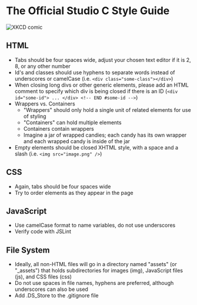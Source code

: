 # The Official Studio C Style Guide
![XKCD comic](https://imgs.xkcd.com/comics/tags.png "<A>: Like </a>this.&nbsp;")

## HTML
- Tabs should be four spaces wide, adjust your chosen text editor if it is 2, 8, or any other number
- Id's and classes should use hyphens to separate words instead of underscores or camelCase (i.e. `<div class="some-class"></div>`)
- When closing long divs or other generic elements, please add an HTML comment to specify which div is being closed if there is an ID (`<div id="some-id"> ... </div> <!-- END #some-id -->`)
- Wrappers vs. Containers
  - "Wrappers" should only hold a single unit of related elements for use of styling
  - "Containers" can hold multiple elements
  - Containers contain wrappers
  - Imagine a jar of wrapped candies; each candy has its own wrapper and each wrapped candy is inside of the jar
- Empty elements should be closed XHTML style, with a space and a slash (i.e. `<img src="image.png" />`)

## CSS
- Again, tabs should be four spaces wide
- Try to order elements as they appear in the page

## JavaScript
- Use camelCase format to name variables, do not use underscores
- Verify code with JSLint

## File System
- Ideally, all non-HTML files will go in a directory named "assets" (or "_assets") that holds subdirectories for images (img), JavaScript files (js), and CSS files (css)
- Do not use spaces in file names, hyphens are preferred, although underscores can also be used
- Add .DS_Store to the .gitignore file
